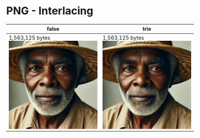 # PNG - Interlacing

| false                                 | trie                                 |
|---------------------------------------|--------------------------------------|
| 1,563,125 bytes<br/>![](02-false.png) | 1,563,125 bytes<br/>![](02-true.png) |
